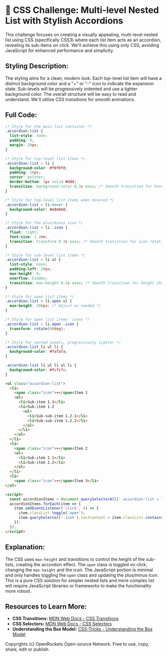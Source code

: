 # 🐞 CSS Challenge:  Multi-level Nested List with Stylish Accordions


This challenge focuses on creating a visually appealing, multi-level nested list using CSS (specifically CSS3) where each list item acts as an accordion, revealing its sub-items on click.  We'll achieve this using only CSS, avoiding JavaScript for enhanced performance and simplicity.

## Styling Description:

The styling aims for a clean, modern look.  Each top-level list item will have a distinct background color and a "+" or "-" icon to indicate the expansion state. Sub-levels will be progressively indented and use a lighter background color.  The overall structure will be easy to read and understand.  We'll utilize CSS transitions for smooth animations.

## Full Code:

```css
/* Style for the main list container */
.accordion-list {
  list-style: none;
  padding: 0;
  margin: 20px;
}

/* Style for top-level list items */
.accordion-list > li {
  background-color: #f0f0f0;
  padding: 10px;
  cursor: pointer;
  border-bottom: 1px solid #ddd;
  transition: background-color 0.3s ease; /* Smooth transition for hover */
}

/* Style for top-level list items when hovered */
.accordion-list > li:hover {
  background-color: #e0e0e0;
}

/* Style for the plus/minus icon */
.accordion-list > li .icon {
  float: right;
  font-size: 1.2em;
  transition: transform 0.3s ease; /* Smooth transition for icon rotation */
}

/* Style for sub-level list items */
.accordion-list > li ul {
  list-style: none;
  padding-left: 20px;
  max-height: 0;
  overflow: hidden;
  transition: max-height 0.3s ease; /* Smooth transition for height change */
}

/* Style for open list items */
.accordion-list > li.open ul {
  max-height: 200px; /* Adjust as needed */
}

/* Style for open list items' icons */
.accordion-list > li.open .icon {
  transform: rotate(90deg);
}

/* Style for nested levels, progressively lighter */
.accordion-list li ul li {
  background-color: #fafafa;
}

.accordion-list li ul li ul li {
  background-color: #fcfcfc;
}
```

```html
<ul class="accordion-list">
  <li>
    <span class="icon">+</span>Item 1
    <ul>
      <li>Sub-item 1.1</li>
      <li>Sub-item 1.2
        <ul>
          <li>Sub-sub-item 1.2.1</li>
          <li>Sub-sub-item 1.2.2</li>
        </ul>
      </li>
    </ul>
  </li>
  <li>
    <span class="icon">+</span>Item 2
    <ul>
      <li>Sub-item 2.1</li>
      <li>Sub-item 2.2</li>
    </ul>
  </li>
  <li>
    <span class="icon">+</span>Item 3</li>
</ul>

<script>
  const accordionItems = document.querySelectorAll('.accordion-list > li');
  accordionItems.forEach(item => {
    item.addEventListener('click', () => {
      item.classList.toggle('open');
      item.querySelector('.icon').textContent = item.classList.contains('open') ? '-' : '+';
    });
  });
</script>
```

## Explanation:

The CSS uses `max-height` and transitions to control the height of the sub-lists, creating the accordion effect. The `open` class is toggled on click, changing the `max-height` and the icon.  The JavaScript portion is minimal and only handles toggling the `open` class and updating the plus/minus icon.  This is a pure CSS solution for simpler nested lists and more complex list will require JavaScript libraries or frameworks to make the functionality more robust.

## Resources to Learn More:

* **CSS Transitions:** [MDN Web Docs - CSS Transitions](https://developer.mozilla.org/en-US/docs/Web/CSS/CSS_Transitions/Using_CSS_transitions)
* **CSS Selectors:** [MDN Web Docs - CSS Selectors](https://developer.mozilla.org/en-US/docs/Web/CSS/CSS_Selectors)
* **Understanding the Box Model:** [CSS-Tricks - Understanding the Box Model](https://css-tricks.com/box-sizing/)


Copyrights (c) OpenRockets Open-source Network. Free to use, copy, share, edit or publish.

